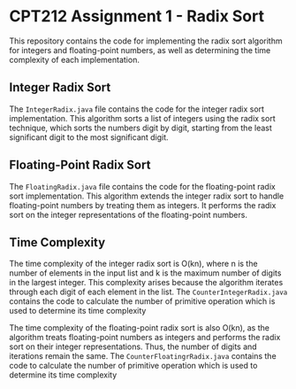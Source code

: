 # CPT212 Assignment 1 - Radix Sort

This repository contains the code for implementing the radix sort algorithm for integers and floating-point numbers, as well as determining the time complexity of each implementation.

## Integer Radix Sort
The `IntegerRadix.java` file contains the code for the integer radix sort implementation. This algorithm sorts a list of integers using the radix sort technique, which sorts the numbers digit by digit, starting from the least significant digit to the most significant digit.<br>

 
## Floating-Point Radix Sort
The `FloatingRadix.java` file contains the code for the floating-point radix sort implementation. This algorithm extends the integer radix sort to handle floating-point numbers by treating them as integers. It performs the radix sort on the integer representations of the floating-point numbers.<br>


## Time Complexity
The time complexity of the integer radix sort is O(kn), where n is the number of elements in the input list and k is the maximum number of digits in the largest integer. This complexity arises because the algorithm iterates through each digit of each element in the list.
The `CounterIntegerRadix.java` contains the code to calculate the number of primitive operation which is used to determine its time complexity<br>


The time complexity of the floating-point radix sort is also O(kn), as the algorithm treats floating-point numbers as integers and performs the radix sort on their integer representations. Thus, the number of digits and iterations remain the same.
The `CounterFloatingrRadix.java` contains the code to calculate the number of primitive operation which is used to determine its time complexity
